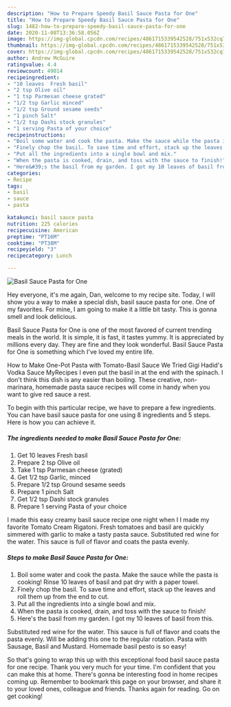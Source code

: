 ```yaml
---
description: "How to Prepare Speedy Basil Sauce Pasta for One"
title: "How to Prepare Speedy Basil Sauce Pasta for One"
slug: 1482-how-to-prepare-speedy-basil-sauce-pasta-for-one
date: 2020-11-08T13:36:58.056Z
image: https://img-global.cpcdn.com/recipes/4861715339542528/751x532cq70/basil-sauce-pasta-for-one-recipe-main-photo.jpg
thumbnail: https://img-global.cpcdn.com/recipes/4861715339542528/751x532cq70/basil-sauce-pasta-for-one-recipe-main-photo.jpg
cover: https://img-global.cpcdn.com/recipes/4861715339542528/751x532cq70/basil-sauce-pasta-for-one-recipe-main-photo.jpg
author: Andrew McGuire
ratingvalue: 4.4
reviewcount: 49014
recipeingredient:
- "10 leaves  Fresh basil"
- "2 tsp Olive oil"
- "1 tsp Parmesan cheese grated"
- "1/2 tsp Garlic minced"
- "1/2 tsp Ground sesame seeds"
- "1 pinch Salt"
- "1/2 tsp Dashi stock granules"
- "1 serving Pasta of your choice"
recipeinstructions:
- "Boil some water and cook the pasta. Make the sauce while the pasta is cooking! Rinse 10 leaves of basil and pat dry with a paper towel."
- "Finely chop the basil. To save time and effort, stack up the leaves and roll them up from the end to cut."
- "Put all the ingredients into a single bowl and mix."
- "When the pasta is cooked, drain, and toss with the sauce to finish!"
- "Here&#39;s the basil from my garden. I got my 10 leaves of basil from this."
categories:
- Recipe
tags:
- basil
- sauce
- pasta

katakunci: basil sauce pasta 
nutrition: 225 calories
recipecuisine: American
preptime: "PT16M"
cooktime: "PT38M"
recipeyield: "3"
recipecategory: Lunch

---
```



![Basil Sauce Pasta for One](https://img-global.cpcdn.com/recipes/4861715339542528/751x532cq70/basil-sauce-pasta-for-one-recipe-main-photo.jpg)

Hey everyone, it's me again, Dan, welcome to my recipe site. Today, I will show you a way to make a special dish, basil sauce pasta for one. One of my favorites. For mine, I am going to make it a little bit tasty. This is gonna smell and look delicious.

Basil Sauce Pasta for One is one of the most favored of current trending meals in the world. It is simple, it is fast, it tastes yummy. It is appreciated by millions every day. They are fine and they look wonderful. Basil Sauce Pasta for One is something which I've loved my entire life.

How to Make One-Pot Pasta with Tomato-Basil Sauce We Tried Gigi Hadid&#39;s Vodka Sauce MyRecipes I even put the basil in at the end with the spinach. I don&#39;t think this dish is any easier than boiling. These creative, non-marinara, homemade pasta sauce recipes will come in handy when you want to give red sauce a rest.


To begin with this particular recipe, we have to prepare a few ingredients. You can have basil sauce pasta for one using 8 ingredients and 5 steps. Here is how you can achieve it.

<!--inarticleads1-->

##### The ingredients needed to make Basil Sauce Pasta for One:

1. Get 10 leaves  Fresh basil
1. Prepare 2 tsp Olive oil
1. Take 1 tsp Parmesan cheese (grated)
1. Get 1/2 tsp Garlic, minced
1. Prepare 1/2 tsp Ground sesame seeds
1. Prepare 1 pinch Salt
1. Get 1/2 tsp Dashi stock granules
1. Prepare 1 serving Pasta of your choice


I made this easy creamy basil sauce recipe one night when I I made my favorite Tomato Cream Rigatoni. Fresh tomatoes and basil are quickly simmered with garlic to make a tasty pasta sauce. Substituted red wine for the water. This sauce is full of flavor and coats the pasta evenly. 

<!--inarticleads2-->

##### Steps to make Basil Sauce Pasta for One:

1. Boil some water and cook the pasta. Make the sauce while the pasta is cooking! Rinse 10 leaves of basil and pat dry with a paper towel.
1. Finely chop the basil. To save time and effort, stack up the leaves and roll them up from the end to cut.
1. Put all the ingredients into a single bowl and mix.
1. When the pasta is cooked, drain, and toss with the sauce to finish!
1. Here&#39;s the basil from my garden. I got my 10 leaves of basil from this.


Substituted red wine for the water. This sauce is full of flavor and coats the pasta evenly. Will be adding this one to the regular rotation. Pasta with Sausage, Basil and Mustard. Homemade basil pesto is so easy! 

So that's going to wrap this up with this exceptional food basil sauce pasta for one recipe. Thank you very much for your time. I'm confident that you can make this at home. There's gonna be interesting food in home recipes coming up. Remember to bookmark this page on your browser, and share it to your loved ones, colleague and friends. Thanks again for reading. Go on get cooking!
